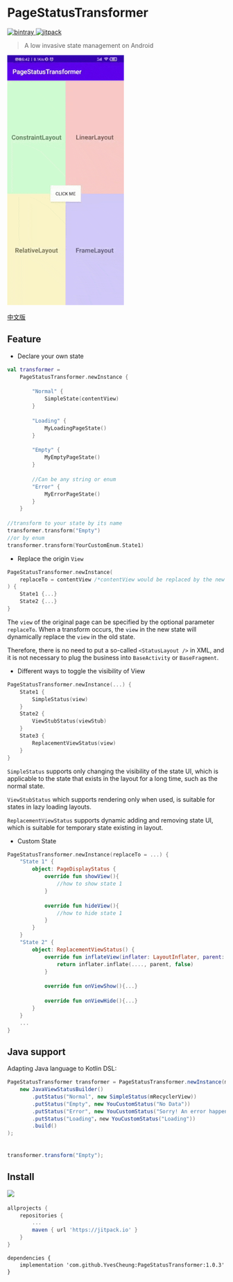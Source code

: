 # PageStatusTransformer

[![bintray](https://api.bintray.com/packages/yvescheung/maven/PageStatusTransformer/images/download.svg) ](https://bintray.com/yvescheung/maven/PageStatusTransformer/_latestVersion)
[![jitpack](https://jitpack.io/v/YvesCheung/PageStatusTransformer.svg)](https://jitpack.io/#YvesCheung/PageStatusTransformer)

> A low invasive state management on Android

![Preview](https://github.com/YvesCheung/PageStatusTransformer/blob/master/art/PageStatusTransformer.gif?raw=true)

[中文版](https://github.com/YvesCheung/PageStatusTransformer/blob/master/README_CN.md)

## Feature

- Declare your own state

```kotlin
val transformer =
    PageStatusTransformer.newInstance {

        "Normal" { 
            SimpleState(contentView)
        }

        "Loading" {
            MyLoadingPageState()
        }

        "Empty" {
            MyEmptyPageState()
        }

        //Can be any string or enum
        "Error" {
            MyErrorPageState()
        }
    }
    
//transform to your state by its name
transformer.transform("Empty")
//or by enum
transformer.transform(YourCustomEnum.State1)
```

- Replace the origin `View`
```kotlin
PageStatusTransformer.newInstance(
    replaceTo = contentView /*contentView would be replaced by the new ui which has the same size and parent */
) { 
    State1 {...}
    State2 {...}
}
```
The `view` of the original page can be specified by the optional parameter `replaceTo`. 
When a transform occurs, the `view` in the new state will dynamically replace the `view` in the old state.

Therefore, there is no need to put a so-called `<StatusLayout />` in XML, and it is not necessary to 
plug the business into `BaseActivity` or `BaseFragment`.

- Different ways to toggle the visibility of View
```kotlin
PageStatusTransformer.newInstance(...) { 
    State1 {
        SimpleStatus(view) 
    }
    State2 {
        ViewStubStatus(viewStub)
    }
    State3 {
        ReplacementViewStatus(view)
    }
}
```

`SimpleStatus` supports only changing the visibility of the state UI, which is applicable to the state 
that exists in the layout for a long time, such as the normal state.

`ViewStubStatus` which supports rendering only when used, is suitable for states in lazy loading layouts.

`ReplacementViewStatus` supports dynamic adding and removing state UI, which is suitable for temporary 
state existing in layout.

- Custom State
```kotlin
PageStatusTransformer.newInstance(replaceTo = ...) { 
    "State 1" {
        object: PageDisplayStatus {
            override fun showView(){
                //how to show state 1
            }
            
            override fun hideView(){
                //how to hide state 1
            }
        }
    }
    "State 2" {
        object: ReplacementViewStatus() {
            override fun inflateView(inflater: LayoutInflater, parent: ViewGroup): View {
                return inflater.inflate(...., parent, false)
            }
        
            override fun onViewShow(){...}

            override fun onViewHide(){...}
        }
    }
    ...
}
```

## Java support
Adapting Java language to Kotlin DSL:
```Java
PageStatusTransformer transformer = PageStatusTransformer.newInstance(mRecyclerView, 
    new JavaViewStatusBuilder()
        .putStatus("Normal", new SimpleStatus(mRecyclerView))
        .putStatus("Empty", new YouCustomStatus("No Data"))
        .putStatus("Error", new YouCustomStatus("Sorry! An error happen"))
        .putStatus("Loading"，new YouCustomStatus("Loading"))
        .build()
);


transformer.transform("Empty");
```

## Install
[![](https://jitpack.io/v/YvesCheung/PageStatusTransformer.svg)](https://jitpack.io/#YvesCheung/PageStatusTransformer)
```groovy
allprojects {
    repositories {
        ...
        maven { url 'https://jitpack.io' }
    }
}
```
```
dependencies {
    implementation 'com.github.YvesCheung:PageStatusTransformer:1.0.3'
}
```
